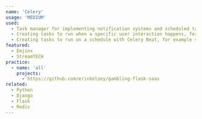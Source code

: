 ```yaml
---
name: 'Celery'
usage: 'MEDIUM'
used:
  - Task manager for implementing notification systems and scheduled tasks for web and mobile apps
  - Creating tasks to run when a specific user interaction happens, for example send in-app and/or email notifications when a user likes another user's post
  - Creating tasks to run on a schedule with Celery Beat, for example sending out weekly marketing emails to users with a certain criteria
featured:
  - Emjinx
  - StreamTECH
practice:
  - name: 'all'
    projects:
      - https://github.com/erinkelsey/gambling-flask-saas
related:
  - Python
  - Django
  - Flask
  - Redis
---
```

